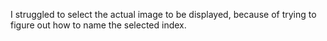 I struggled to select the actual image to be displayed, because of trying to figure out how to
name the selected index. 
